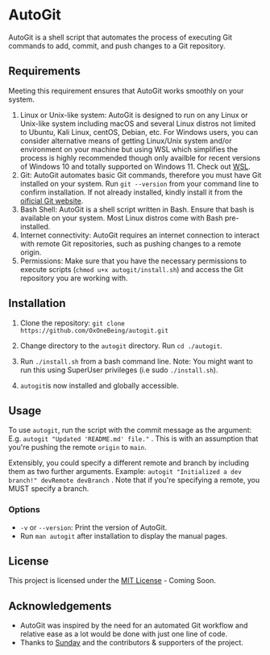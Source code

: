 # AutoGit

AutoGit is a shell script that automates the process of executing Git commands to add, commit, and push changes to a Git repository.

## Requirements
Meeting this requirement ensures that AutoGit works smoothly on your system.
1. Linux or Unix-like system: AutoGit is designed to run on any Linux or Unix-like system including macOS and several Linux distros not limited to Ubuntu, Kali Linux, centOS, Debian, etc. For Windows users, you can consider alternative means of getting Linux/Unix system and/or environment on your machine but using WSL which simplifies the process is highly recommended though only availble for recent versions of Windows 10 and totally supported on Windows 11. Check out [WSL](https://learn.microsoft.com/en-us/windows/wsl/install).
2. Git: AutoGit automates basic Git commands, therefore you must have Git installed on your system. Run `git --version` from your command line to confirm installation. If not already installed, kindly install it from the [oificial Git website](https://git-scm.com).
3. Bash Shell: AutoGit is a shell script written in Bash. Ensure that bash is available on your system. Most Linux distros come with Bash pre-installed.
4. Internet connectivity: AutoGit requires an internet connection to interact with remote Git repositories, such as pushing changes to a remote origin.
5. Permissions: Make sure that you have the necessary permissions to execute scripts (`chmod u+x autogit/install.sh`) and access the Git repository you are working with.

## Installation

1. Clone the repository: `git clone https://github.com/OxOneBeing/autogit.git`

2. Change directory to the `autogit` directory. Run `cd ./autogit`.

3. Run `./install.sh` from a bash command line. Note: You might want to run this using SuperUser privileges (i.e sudo `./install.sh`).

4. `autogit`is now installed and globally accessible.

## Usage

To use `autogit`, run the script with the commit message as the argument:
E.g. `autogit "Updated 'README.md' file."` . This is with an assumption that you're pushing the remote `origin` to `main`.


Extensibly, you could specify a different remote and branch by including them as two further arguments.
Example: `autogit "Initialized a dev branch!" devRemote devBranch` . Note that if you're specifying a remote, you MUST specify a branch.

### Options

- `-v` or `--version`: Print the version of AutoGit.
- Run `man autogit` after installation to display the manual pages.

## License

This project is licensed under the [MIT License](LICENSE) - Coming Soon.

## Acknowledgements

- AutoGit was inspired by the need for an automated Git workflow and relative ease as a lot would be done with just one line of code.
- Thanks to [Sunday](https://twitter.com/0xOneBeing) and the contributors & supporters of the project.
